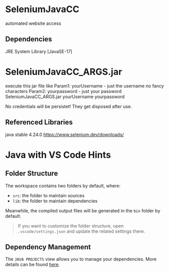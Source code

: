 # SeleniumJavaCC
automated website access

## Dependencies
JRE System Library [JavaSE-17]

# SeleniumJavaCC_ARGS.jar
execute this jar file like
Param1: yourUsername - just the username no fancy characters
Param2: yourpassword - just your password
SeleniumJavaCC_ARGS.jar yourUsername yourpassword 

No credentials will be persistet!
They get disposed after use.

## Referenced Libraries
java stable 4.24.0 
https://www.selenium.dev/downloads/


# Java with VS Code Hints

## Folder Structure

The workspace contains two folders by default, where:

- `src`: the folder to maintain sources
- `lib`: the folder to maintain dependencies

Meanwhile, the compiled output files will be generated in the `bin` folder by default.

> If you want to customize the folder structure, open `.vscode/settings.json` and update the related settings there.

## Dependency Management

The `JAVA PROJECTS` view allows you to manage your dependencies. More details can be found [here](https://github.com/microsoft/vscode-java-dependency#manage-dependencies).
